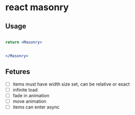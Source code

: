 # react masonry

## Usage

```jsx

return <Masonry>


</Masonry>
```

## Fetures

- [ ] items must have width size set, can be relative or exact
- [ ] infinite load
- [ ] fade in animation
- [ ] move animation
- [ ] items can enter async